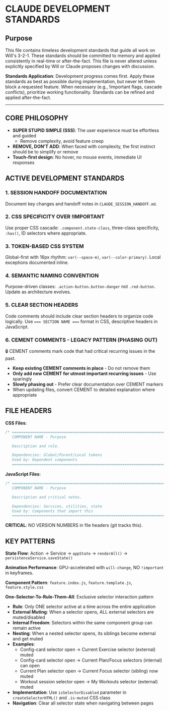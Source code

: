 # CLAUDE DEVELOPMENT STANDARDS

## Purpose

This file contains timeless development standards that guide all work on Will's 3-2-1. These standards should be committed to memory and applied consistently in real-time or after-the-fact. This file is never altered unless explicitly specified by Will or Claude proposes changes with discussion.

**Standards Application**: Development progress comes first. Apply these standards as best as possible during implementation, but never let them block a requested feature. When necessary (e.g., !important flags, cascade conflicts), prioritize working functionality. Standards can be refined and applied after-the-fact.

---

## CORE PHILOSOPHY
- **SUPER STUPID SIMPLE (SSS)**: The user experience must be effortless and guided
  - Remove complexity, avoid feature creep
- **REMOVE, DON'T ADD**: When faced with complexity, the first instinct should be to simplify or remove
- **Touch-first design**: No hover, no mouse events, immediate UI responses

## ACTIVE DEVELOPMENT STANDARDS

### 1. SESSION HANDOFF DOCUMENTATION
Document key changes and handoff notes in `CLAUDE_SESSION_HANDOFF.md`.

### 2. CSS SPECIFICITY OVER !IMPORTANT
Use proper CSS cascade: `.component.state-class`, three-class specificity, `:has()`, ID selectors where appropriate.

### 3. TOKEN-BASED CSS SYSTEM
Global-first with 16px rhythm: `var(--space-m)`, `var(--color-primary)`. Local exceptions documented inline.

### 4. SEMANTIC NAMING CONVENTION
Purpose-driven classes: `.action-button.button-danger` not `.red-button`. Update as architecture evolves.

### 5. CLEAR SECTION HEADERS
Code comments should include clear section headers to organize code logically. Use `=== SECTION NAME ===` format in CSS, descriptive headers in JavaScript.

### 6. CEMENT COMMENTS - LEGACY PATTERN (PHASING OUT)
🔒 CEMENT comments mark code that had critical recurring issues in the past.
- **Keep existing CEMENT comments in place** - Do not remove them
- **Only add new CEMENT for utmost important recurring issues** - Use sparingly
- **Slowly phasing out** - Prefer clear documentation over CEMENT markers
- When updating files, convert CEMENT to detailed explanation where appropriate

## FILE HEADERS

**CSS Files**:
```css
/* ==========================================================================
   COMPONENT NAME - Purpose

   Description and role.

   Dependencies: Global/Parent/Local tokens
   Used by: Dependent components
   ========================================================================== */
```

**JavaScript Files**:
```javascript
/* ==========================================================================
   COMPONENT NAME - Purpose

   Description and critical notes.

   Dependencies: Services, utilities, state
   Used by: Components that import this
   ========================================================================== */
```

**CRITICAL**: NO VERSION NUMBERS in file headers (git tracks this).

## KEY PATTERNS

**State Flow**: Action → Service → `appState` → `renderAll()` → `persistenceService.saveState()`

**Animation Performance**: GPU-accelerated with `will-change`, NO `!important` in keyframes.

**Component Pattern**: `feature.index.js`, `feature.template.js`, `feature.style.css`

**One-Selector-To-Rule-Them-All**: Exclusive selector interaction pattern
- **Rule**: Only ONE selector active at a time across the entire application
- **External Muting**: When a selector opens, ALL external selectors are muted/disabled
- **Internal Freedom**: Selectors within the same component group can remain active
- **Nesting**: When a nested selector opens, its siblings become external and get muted
- **Examples**:
  - Config-card selector open → Current Exercise selector (external) muted
  - Config-card selector open → Current Plan/Focus selectors (internal) can open
  - Current Plan selector open → Current Focus selector (sibling) now muted
  - Workout session selector open → My Workouts selector (external) muted
- **Implementation**: Use `isSelectorDisabled` parameter in `createSelectorHTML()` and `.is-muted` CSS class
- **Navigation**: Clear all selector state when navigating between pages
